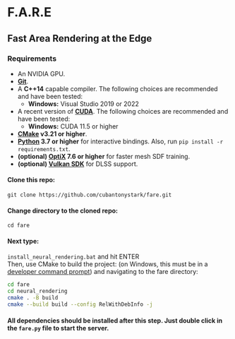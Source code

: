 # F.A.R.E
## Fast Area Rendering at the Edge

### Requirements

- An NVIDIA GPU.
- __[Git](https://git-scm.com/downloads)__.
- A __C++14__ capable compiler. The following choices are recommended and have been tested:
  - __Windows:__ Visual Studio 2019 or 2022
- A recent version of __[CUDA](https://developer.nvidia.com/cuda-toolkit)__. The following choices are recommended and have been tested:
  - __Windows:__ CUDA 11.5 or higher
- __[CMake](https://cmake.org/) v3.21 or higher__.
- __[Python](https://www.python.org/) 3.7 or higher__ for interactive bindings. Also, run `pip install -r requirements.txt`.
- __(optional) [OptiX](https://developer.nvidia.com/optix) 7.6 or higher__ for faster mesh SDF training.
- __(optional) [Vulkan SDK](https://vulkan.lunarg.com/)__ for DLSS support.
#### Clone this repo:<br>
```git clone https://github.com/cubantonystark/fare.git```
#### Change directory to the cloned repo:
```cd fare```
#### Next type: 
```install_neural_rendering.bat``` and hit ENTER<br>
Then, use CMake to build the project: (on Windows, this must be in a [developer command prompt](https://docs.microsoft.com/en-us/cpp/build/building-on-the-command-line?view=msvc-160#developer_command_prompt)) and navigating to the fare directory:
```sh
cd fare
cd neural_rendering
cmake . -B build
cmake --build build --config RelWithDebInfo -j
```
#### All dependencies should be installed after this step. Just double click in the ```fare.py``` file to start the server.
